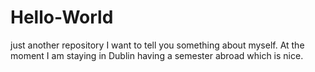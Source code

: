 # Hello-World
just another repository
I want to tell you something about myself. At the moment I am staying in Dublin having a semester abroad which is nice.
